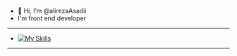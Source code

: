 - 👋 Hi, I’m @alirezaAsadii
- I'm front end developer
- ---
- [![My Skills](https://skillicons.dev/icons?i=js,html,css,sass,tailwind)](https://skillicons.dev)
- ---
<!---
alirezaAsadii/alirezaAsadii is a ✨ special ✨ repository because its `README.md` (this file) appears on your GitHub profile.
You can click the Preview link to take a look at your changes.
--->
